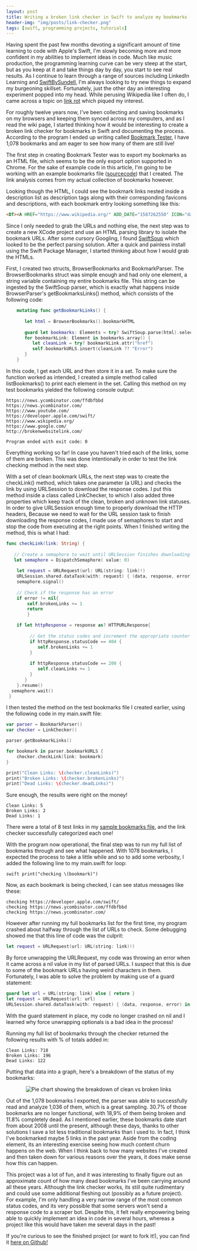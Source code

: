 ```yaml
---
layout: post
title: Writing a broken link checker in Swift to analyze my bookmarks
header-img: "img/posts/link-checker.png"
tags: [swift, programming projects, tutorials]
---
```


Having spent the past few months devoting a significant amount of time learning to code with Apple's Swift, I'm slowly becoming more and more confident in my abilities to implement ideas in code. Much like music production, the programming learning curve can be very steep at the start, but as you keep at it and take things day by day, you start to see real results. As I continue to learn through a range of sources including LinkedIn Learning and [SwiftBySundell](https://swiftbysundell.com), I'm always looking to try new things to expand my burgeoning skillset. Fortunately, just the other day an interesting experiment popped into my head. While perusing Wikipedia like I often do, I came across a topic on [link rot](https://en.wikipedia.org/wiki/Link_rot) which piqued my interest. 

For roughly twelve years now, I've been collecting and saving bookmarks on my browsers and keeping them synced across my computers, and as I read the wiki page, I started thinking how it would be interesting to create a broken link checker for bookmarks in Swift and documenting the process. According to the program I ended up writing called [Bookmark Tester](https://github.com/markjamesm/bookmark-tester), I have 1,078 bookmarks and am eager to see how many of them are still live!

The first step in creating Bookmark Tester was to export my bookmarks as an HTML file, which seems to be the only export option supported in Chrome. For the sake of example code in this article, I'm going to be working with an example bookmarks file ([sourcecode](https://markjames.dev/samplebookmarks.html)) that I created. The link analysis comes from my actual collection of bookmarks however. 

Looking though the HTML, I could see the bookmark links nested inside a description list as description tags along with their corresponding favicons and descriptions, with each bookmark entry looking something like this:

 ```html
 <DT><A HREF="https://www.wikipedia.org/" ADD_DATE="1587262550" ICON="data:image/png;base64,iVBORw0KGgoAAAANSUhEUgAAABAAAAAQCAYAAAAf8/9hAAABO0lEQVQ4jaWTMaoCMRCG/wnvDtELmHaxdAmIXcheZA9hYeMNxNZqsc81lu0X+2VLTzBj8V5C8uQ9UAcG5k+YP5kvhPATzCx4IZRSBAD0TnNuQu82J5NPmgFADcMAay2UUjifzwAA733S8zzDWgtrLeZ5xvV6xXK5hPcet9vte/5pmoSIJIQgURtj5HQ6CTOLc06maRJmFmaWuq5TjVg454qNrutEay0hBDkej8V6NC4M+r4XANL3fdo0xogxJul4UK4TxPV6Decc9vt9ArTb7XC/35MehgFVVZUUc7cQghCRjOOYTtNaS9d1wszStm3BgpnlKzfz3mO1WuFyuWCz2aBpGlhrcTgcsN1uAQCLxeLvG0RIRJRmjS9U13XB5wlinlrrgnTbtk/w/jWIDPL8PXvMzz9TzuLVZgB4AExRsO8ga8hoAAAAAElFTkSuQmCC">Wikipedia</A>
```
 
 Since I only needed to grab the URLs and nothing else, the next step was to create a new XCode project and use an HTML parsing library to isolate the bookmark URLs. After some cursory Googling, I found [SwiftSoup](https://github.com/scinfu/SwiftSoup) which looked to be the perfect parsing solution. After a quick and painless install using the Swift Package Manager, I started thinking about how I would grab the HTMLs. 
 
 First, I created two structs, BrowserBookmarks and BookmarkParser. The BrowserBookmarks struct was simple enough and had only one element, a string variable containing my entire bookmarks file. This string can be ingested by the SwiftSoup parser, which is exactly what happens inside BrowserParser's getBookmarksLinks() method, which consists of the following code:
 ```swift
     mutating func getBookmarkLinks() {
             
        let html = BrowserBookmarks().bookmarkHTML
         
        guard let bookmarks: Elements = try? SwiftSoup.parse(html).select("a") else { return }
        for bookmarkLink: Element in bookmarks.array() {
           let cleanLink = try? bookmarkLink.attr("href")
           self.bookmarkURLS.insert(cleanLink ?? "Error")
        }
     }   
```
In this code, I get each URL and then store it in a set. To make sure the function worked as intended, I created a simple method called listBookmarks() to print each element in the set. Calling this method on my test bookmarks yielded the following console output:

````
https://news.ycombinator.com/ffdbfbbd
https://news.ycombinator.com/
https://www.youtube.com/
https://developer.apple.com/swift/
https://www.wikipedia.org/
https://www.google.com/
http://brokenwebsitelink.com/

Program ended with exit code: 0
````

Everything working so far! In case you haven't tried each of the links, some of them are broken. This was done intentionally in order to test the link checking method in the next step.

With a set of clean bookmark URLs, the next step was to create the checkLink() method, which takes one parameter (a URL) and checks the link by using URLSession to download the response codes. I put this method inside a class called LinkChecker, to which I also added three properties which keep track of the clean, broken and unknown link statuses. In order to give URLSession enough time to properly download the HTTP headers, Because we need to wait for the URL session task to finish downloading the response codes, I made use of semaphores to start and stop the code from executing at the right points. When I finished writing the method, this is what I had:

```swift
func checkLink(link: String) {
           
   // Create a semaphore to wait until URLSession finishes downloading
   let semaphore = DispatchSemaphore( value: 0)
           
    let request = URLRequest(url: URL(string: link)!)
    URLSession.shared.dataTask(with: request) { (data, response, error) in
    semaphore.signal()
    
    // Check if the response has an error
    if error != nil{
        self.brokenLinks += 1
        return
        }

    if let httpResponse = response as? HTTPURLResponse{
               
         // Get the status codes and increment the appropriate counter
         if httpResponse.statusCode == 404 {
            self.brokenLinks += 1
         }
                  
         if httpResponse.statusCode == 200 {
            self.cleanLinks += 1
         }
       }
    }.resume()
  semaphore.wait()     
 }
```

I then tested the method on the test bookmarks file I created earlier, using the following code in my main.swift file:

``` swift
var parser = BookmarkParser()
var checker = LinkChecker()

parser.getBookmarkLinks()

for bookmark in parser.bookmarkURLS {
    checker.checkLink(link: bookmark)
}

print("Clean Links: \(checker.cleanLinks)")
print("Broken Links: \(checker.brokenLinks)")
print("Dead Links: \(checker.deadLinks)")
```
Sure enough, the results were right on the money!

```
Clean Links: 5
Broken Links: 2
Dead Links: 1
```
There were a total of 8 test links in my [sample bookmarks file](https://markjames.dev/samplebookmarks.html), and the link checker successfully categorized each one! 

With the program now operational, the final step was to run my full list of bookmarks through and see what happened. With 1078 bookmarks, I expected the process to take a little while and so to add some verbosity, I added the following line to my main.swift for loop:

``swift
    print("checking \(bookmark)")
``

Now, as each bookmark is being checked, I can see status messages like these: 

```
checking https://developer.apple.com/swift/
checking https://news.ycombinator.com/ffdbfbbd
checking https://news.ycombinator.com/
```

However after running my full bookmarks list for the first time, my program crashed about halfway through the list of URLs to check. Some debugging showed me that this line of code was the culprit:

```swift
let request = URLRequest(url: URL(string: link)!)
```

By force unwrapping the URLRequest, my code was throwing an error when it came across a nil value in my list of parsed URLs. I suspect that this is due to some of the bookmark URLs having weird characters in them. Fortunately, I was able to solve the problem by making use of a guard statement:

```swift
guard let url = URL(string: link) else { return }
let request = URLRequest(url: url)
URLSession.shared.dataTask(with: request) { (data, response, error) in
```

With the guard statement in place, my code no longer crashed on nil and I learned why force unwrapping optionals is a bad idea in the process!

Running my full list of bookmarks through the checker returned the following results with % of totals added in:

```
Clean Links: 718
Broken Links: 196
Dead Links: 122
```

Putting that data into a graph, here's a breakdown of the status of my bookmarks: 

<center><img src="https://user-images.githubusercontent.com/20845425/79681463-76939280-81e8-11ea-9b77-2c5b6ed534f9.png" alt="Pie chart showing the breakdown of clean vs broken links" /></center>

Out of the 1,078 bookmarks I exported, the parser was able to successfully read and analyze 1,036 of them, which is a great sampling. 30.7% of those bookmarks are no longer functional, with 18,9% of them being broken and 11.8% completely dead. As I mentioned earlier, these bookmarks date start from about 2008 until the present, although these days, thanks to other solutions I save a lot less traditional bookmarks than I used to. In fact, I think I've bookmarked maybe 5 links in the past year. Aside from the coding element, its an interesting exercise seeing how much content churn happens on the web. When I think back to how many websites I've created and then taken down for various reasons over the years, it does make sense how this can happen.

This project was a lot of fun, and it was interesting to finally figure out an approximate count of how many dead bookmarks I've been carrying around all these years. Although the link checker works, its still quite rudimentary and could use some additional fleshing out (possibly as a future project). For example, I'm only handling a very narrow range of the most common status codes, and its very possible that some servers won't send a response code to a scraper bot. Despite this, it felt really empowering being able to quickly implement an idea in code in several hours, whereas a project like this would have taken me several days in the past!   

If you're curious to see the finished project (or want to fork it!), you can find it [here on Github!](https://github.com/markjamesm/bookmark-tester)